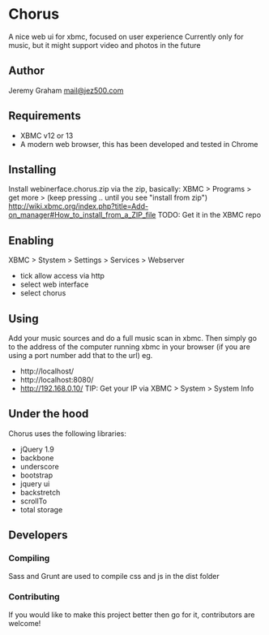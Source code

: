 # Chorus
A nice web ui for xbmc, focused on user experience
Currently only for music, but it might support video and photos in the future

## Author
Jeremy Graham
mail@jez500.com

## Requirements
- XBMC v12 or 13
- A modern web browser, this has been developed and tested in Chrome

## Installing
Install webinerface.chorus.zip via the zip, basically:
XBMC > Programs > get more > (keep pressing .. until you see "install from zip")
http://wiki.xbmc.org/index.php?title=Add-on_manager#How_to_install_from_a_ZIP_file
TODO: Get it in the XBMC repo

## Enabling
XBMC > Stystem > Settings > Services > Webserver
- tick allow access via http
- select web interface
- select chorus

## Using
Add your music sources and do a full music scan in xbmc.
Then simply go to the address of the computer running xbmc in your browser
(if you are using a port number add that to the url)
eg.
- http://localhost/
- http://localhost:8080/
- http://192.168.0.10/
TIP: Get your IP via XBMC > System > System Info

## Under the hood
Chorus uses the following libraries:
- jQuery 1.9
- backbone
- underscore
- bootstrap
- jquery ui
- backstretch
- scrollTo
- total storage

## Developers

### Compiling
Sass and Grunt are used to compile css and js in the dist folder

### Contributing
If you would like to make this project better then go for it, contributors are welcome!



